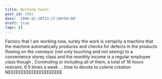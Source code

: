 ```yaml
---
title: Working hours
post_id: 3381
date: '2006-01-20T23:27:00+09:00'
draft: true
tags: []
---
```


Factory that I am working now, surely the work is certainly a machine that the machine automatically produces and checks for defects in the products flowing on the conveyor (not only touching and not seeing) to a convenience storey class and the monthly income is a regular employee class though , Commuting or including all of them, a total of 16 hours restraint, 6.5 times a week ... time to devote to coterie creation NEEEEEEEEEEEEEEEEEEEEE
